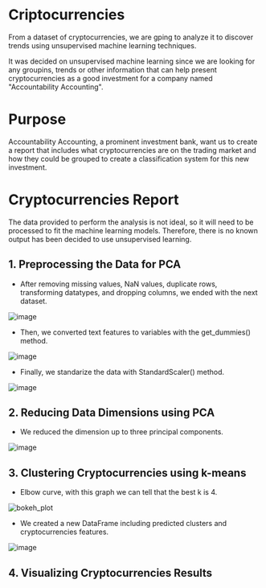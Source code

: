 # Criptocurrencies
From a dataset of cryptocurrencies, we are gping to analyze it to discover trends using unsupervised machine learning techniques. 

It was decided on unsupervised machine learning since we are looking for any groupins, trends or other information that can help present cryptocurrencies as a good investment for a company named "Accountability Accounting".

# Purpose
Accountability Accounting, a prominent investment bank, want us to create a report that includes what cryptocurrencies are on the trading market and how they could be grouped to create a classification system for this new investment.

# Cryptocurrencies Report

The data provided to perform the analysis is not ideal, so it will need to be processed to fit the machine learning models. Therefore, there is no known output has been decided to use unsupervised learning.

## 1. Preprocessing the Data for PCA
- After removing missing values, NaN values, duplicate rows, transforming datatypes, and dropping columns, we ended with the next dataset.

![image](https://user-images.githubusercontent.com/43974872/206102273-68a88f0f-5fa0-4048-813f-8f1cede73fa4.png)

- Then, we converted text features to variables with the get_dummies() method.

![image](https://user-images.githubusercontent.com/43974872/206102752-b77bd251-3e4b-4f42-9347-232e9047b70f.png)

- Finally, we standarize the data with StandardScaler() method.

![image](https://user-images.githubusercontent.com/43974872/206103969-a8a96c11-ca0b-46d3-b68b-e69ce62c3968.png)


## 2. Reducing Data Dimensions using PCA
- We reduced the dimension up to three principal components.

![image](https://user-images.githubusercontent.com/43974872/206108696-f0f10413-eccf-4cc3-b09d-ba3f28aa560d.png)

## 3. Clustering Cryptocurrencies using k-means
- Elbow curve, with this graph we can tell that the best k is 4.

![bokeh_plot](https://user-images.githubusercontent.com/43974872/206112132-958b8556-a8d4-4d76-98f1-232e83a79b66.png)

- We created a new DataFrame including predicted clusters and cryptocurrencies features.

![image](https://user-images.githubusercontent.com/43974872/206111978-4ee61a93-27ff-43bf-a49d-9711909bc5a7.png)

## 4. Visualizing Cryptocurrencies Results
